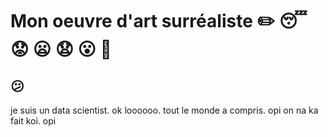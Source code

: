 # Mon oeuvre d'art surréaliste :pencil2:  :sleeping:	 :worried:	 :frowning: :anguished:	 :open_mouth:	 :grimacing: 

## :confused:

je suis un data scientist. ok loooooo. tout le monde a compris. opi on na ka fait koi. opi

